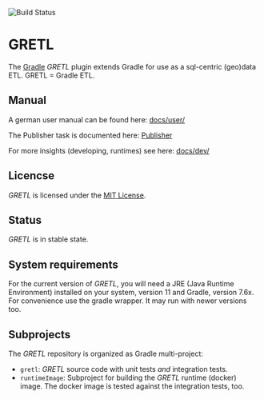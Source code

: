 ![Build Status](https://github.com/sogis/gretl/actions/workflows/gretl.yml/badge.svg)

# GRETL

The [Gradle](http://www.gradle.org) _GRETL_ plugin extends Gradle for use as a sql-centric (geo)data ETL. GRETL = Gradle ETL.

## Manual

A german user manual can be found here: [docs/user/](docs/user/index.md) 

The Publisher task is documented here: [Publisher](docs/user/Publisher.md) 

For more insights (developing, runtimes) see here: [docs/dev/](docs/dev/index.md)

## Licencse

_GRETL_ is licensed under the [MIT License](LICENSE).

## Status

_GRETL_ is in stable state.

## System requirements

For the current version of _GRETL_, you will need a JRE (Java Runtime Environment) installed on your system, version 11  and Gradle, version 7.6x. For convenience use the gradle wrapper. It may run with newer versions too.

## Subprojects

The _GRETL_ repository is organized as Gradle multi-project:

* `gretl`: _GRETL_ source code with unit tests _and_ integration tests.
* `runtimeImage`: Subproject for building the _GRETL_ runtime (docker) image. The docker image is tested against the integration tests, too.
